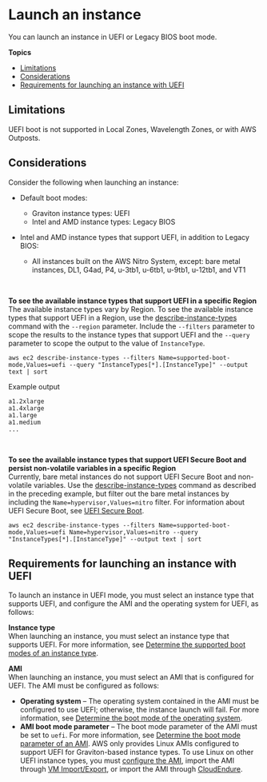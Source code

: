 # Launch an instance<a name="launch-instance-boot-mode"></a>

You can launch an instance in UEFI or Legacy BIOS boot mode\.

**Topics**
+ [Limitations](#boot-limitations)
+ [Considerations](#boot-considerations)
+ [Requirements for launching an instance with UEFI](#uefi-requirements)

## Limitations<a name="boot-limitations"></a>

UEFI boot is not supported in Local Zones, Wavelength Zones, or with AWS Outposts\. 

## Considerations<a name="boot-considerations"></a>

Consider the following when launching an instance:
+ Default boot modes:
  + Graviton instance types: UEFI
  + Intel and AMD instance types: Legacy BIOS
+ Intel and AMD instance types that support UEFI, in addition to Legacy BIOS:
  + All instances built on the AWS Nitro System, except: bare metal instances, DL1, G4ad, P4, u\-3tb1, u\-6tb1, u\-9tb1, u\-12tb1, and VT1

   

**To see the available instance types that support UEFI in a specific Region**  
The available instance types vary by Region\. To see the available instance types that support UEFI in a Region, use the [describe\-instance\-types](https://docs.aws.amazon.com/cli/latest/reference/ec2/describe-instance-types.html) command with the `--region` parameter\. Include the `--filters` parameter to scope the results to the instance types that support UEFI and the `--query` parameter to scope the output to the value of `InstanceType`\.

  ```
  aws ec2 describe-instance-types --filters Name=supported-boot-mode,Values=uefi --query "InstanceTypes[*].[InstanceType]" --output text | sort
  ```

  Example output

  ```
  a1.2xlarge
  a1.4xlarge
  a1.large
  a1.medium
  ...
  ```

   

**To see the available instance types that support UEFI Secure Boot and persist non\-volatile variables in a specific Region**  
Currently, bare metal instances do not support UEFI Secure Boot and non\-volatile variables\. Use the [describe\-instance\-types](https://docs.aws.amazon.com/cli/latest/reference/ec2/describe-instance-types.html) command as described in the preceding example, but filter out the bare metal instances by including the `Name=hypervisor,Values=nitro` filter\. For information about UEFI Secure Boot, see [UEFI Secure Boot](uefi-secure-boot.md)\.

  ```
  aws ec2 describe-instance-types --filters Name=supported-boot-mode,Values=uefi Name=hypervisor,Values=nitro --query "InstanceTypes[*].[InstanceType]" --output text | sort
  ```

## Requirements for launching an instance with UEFI<a name="uefi-requirements"></a>

To launch an instance in UEFI mode, you must select an instance type that supports UEFI, and configure the AMI and the operating system for UEFI, as follows:

**Instance type**  
When launching an instance, you must select an instance type that supports UEFI\. For more information, see [Determine the supported boot modes of an instance type](instance-type-boot-mode.md)\.

**AMI**  
When launching an instance, you must select an AMI that is configured for UEFI\. The AMI must be configured as follows:  
+ **Operating system** – The operating system contained in the AMI must be configured to use UEFI; otherwise, the instance launch will fail\. For more information, see [Determine the boot mode of the operating system](os-boot-mode.md)\.
+ **AMI boot mode parameter** – The boot mode parameter of the AMI must be set to `uefi`\. For more information, see [Determine the boot mode parameter of an AMI](ami-boot-mode.md)\.
AWS only provides Linux AMIs configured to support UEFI for Graviton\-based instance types\. To use Linux on other UEFI instance types, you must [configure the AMI](set-ami-boot-mode.md), import the AMI through [VM Import/Export](https://docs.aws.amazon.com/vm-import/latest/userguide/), or import the AMI through [CloudEndure](https://docs.cloudendure.com/)\.